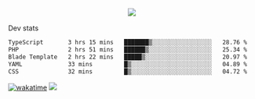 <h3 align="center">
  <a href="https://github.com/spoopy2023">
      <img src="https://github-profile-trophy.vercel.app/?username=Spoopy2023&no-bg=true&no-frame=true">
  </a>
</h3>

Dev stats
<!--START_SECTION:waka-->

```txt
TypeScript       3 hrs 15 mins   ███████▒░░░░░░░░░░░░░░░░░   28.76 %
PHP              2 hrs 51 mins   ██████▒░░░░░░░░░░░░░░░░░░   25.34 %
Blade Template   2 hrs 22 mins   █████▒░░░░░░░░░░░░░░░░░░░   20.97 %
YAML             33 mins         █▒░░░░░░░░░░░░░░░░░░░░░░░   04.89 %
CSS              32 mins         █▒░░░░░░░░░░░░░░░░░░░░░░░   04.72 %
```

<!--END_SECTION:waka-->
[![wakatime](https://wakatime.com/badge/user/018ece4c-ff65-47b1-86a2-26e4e720c978.svg)](https://wakatime.com/@mac_g)
<img src="https://camo.githubusercontent.com/935c1e1091fb0ce9d975d06263ed4bc014721cd7e52b557f59b07c85da01afe3/68747470733a2f2f6b6f6d617265762e636f6d2f67687076632f3f757365726e616d653d5843726166744d616e3532266c6162656c3d566965777326636f6c6f723d626c7565267374796c653d706c6173746963">
